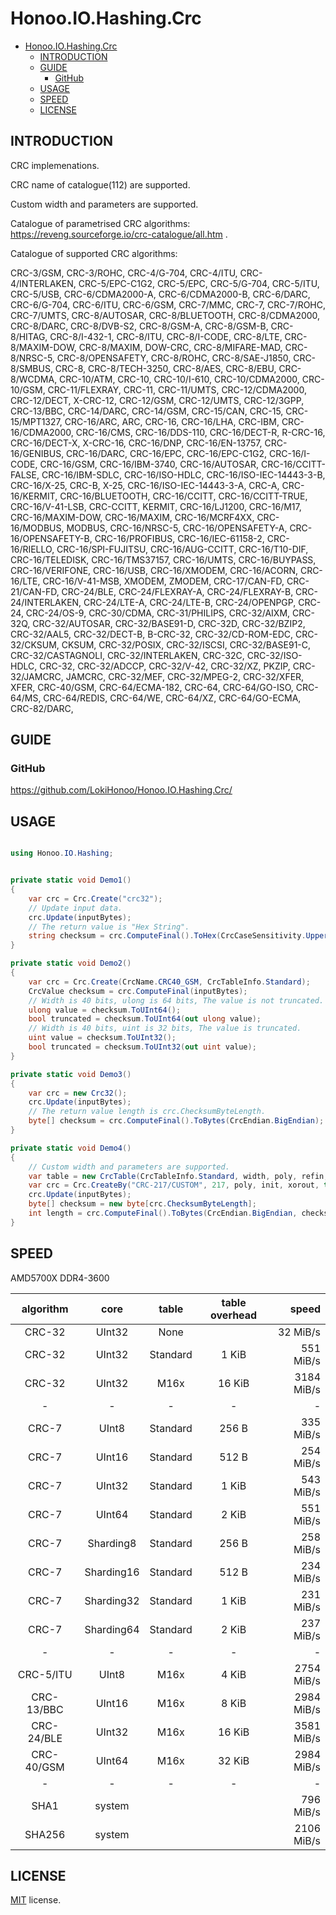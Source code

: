 # Honoo.IO.Hashing.Crc

<!-- @import "[TOC]" {cmd="toc" depthFrom=1 depthTo=6 orderedList=false} -->

<!-- code_chunk_output -->

- [Honoo.IO.Hashing.Crc](#honooiohashingcrc)
  - [INTRODUCTION](#introduction)
  - [GUIDE](#guide)
    - [GitHub](#github)
  - [USAGE](#usage)
  - [SPEED](#speed)
  - [LICENSE](#license)

<!-- /code_chunk_output -->

## INTRODUCTION

CRC implemenations.

CRC name of catalogue(112) are supported.

Custom width and parameters are supported.

Catalogue of parametrised CRC algorithms: <https://reveng.sourceforge.io/crc-catalogue/all.htm> .

Catalogue of supported CRC algorithms:

CRC-3/GSM,
CRC-3/ROHC,
CRC-4/G-704, CRC-4/ITU,
CRC-4/INTERLAKEN,
CRC-5/EPC-C1G2, CRC-5/EPC,
CRC-5/G-704, CRC-5/ITU,
CRC-5/USB,
CRC-6/CDMA2000-A,
CRC-6/CDMA2000-B,
CRC-6/DARC,
CRC-6/G-704, CRC-6/ITU,
CRC-6/GSM,
CRC-7/MMC, CRC-7,
CRC-7/ROHC,
CRC-7/UMTS,
CRC-8/AUTOSAR,
CRC-8/BLUETOOTH,
CRC-8/CDMA2000,
CRC-8/DARC,
CRC-8/DVB-S2,
CRC-8/GSM-A,
CRC-8/GSM-B,
CRC-8/HITAG,
CRC-8/I-432-1, CRC-8/ITU,
CRC-8/I-CODE,
CRC-8/LTE,
CRC-8/MAXIM-DOW, CRC-8/MAXIM, DOW-CRC,
CRC-8/MIFARE-MAD,
CRC-8/NRSC-5,
CRC-8/OPENSAFETY,
CRC-8/ROHC,
CRC-8/SAE-J1850,
CRC-8/SMBUS, CRC-8,
CRC-8/TECH-3250, CRC-8/AES, CRC-8/EBU,
CRC-8/WCDMA,
CRC-10/ATM, CRC-10, CRC-10/I-610,
CRC-10/CDMA2000,
CRC-10/GSM,
CRC-11/FLEXRAY, CRC-11,
CRC-11/UMTS,
CRC-12/CDMA2000,
CRC-12/DECT, X-CRC-12,
CRC-12/GSM,
CRC-12/UMTS, CRC-12/3GPP,
CRC-13/BBC,
CRC-14/DARC,
CRC-14/GSM,
CRC-15/CAN, CRC-15,
CRC-15/MPT1327,
CRC-16/ARC, ARC, CRC-16, CRC-16/LHA, CRC-IBM,
CRC-16/CDMA2000,
CRC-16/CMS,
CRC-16/DDS-110,
CRC-16/DECT-R, R-CRC-16,
CRC-16/DECT-X, X-CRC-16,
CRC-16/DNP,
CRC-16/EN-13757,
CRC-16/GENIBUS, CRC-16/DARC, CRC-16/EPC, CRC-16/EPC-C1G2, CRC-16/I-CODE,
CRC-16/GSM,
CRC-16/IBM-3740, CRC-16/AUTOSAR, CRC-16/CCITT-FALSE,
CRC-16/IBM-SDLC, CRC-16/ISO-HDLC, CRC-16/ISO-IEC-14443-3-B, CRC-16/X-25, CRC-B, X-25,
CRC-16/ISO-IEC-14443-3-A, CRC-A,
CRC-16/KERMIT, CRC-16/BLUETOOTH, CRC-16/CCITT, CRC-16/CCITT-TRUE, CRC-16/V-41-LSB, CRC-CCITT, KERMIT,
CRC-16/LJ1200,
CRC-16/M17,
CRC-16/MAXIM-DOW, CRC-16/MAXIM,
CRC-16/MCRF4XX,
CRC-16/MODBUS, MODBUS,
CRC-16/NRSC-5,
CRC-16/OPENSAFETY-A,
CRC-16/OPENSAFETY-B,
CRC-16/PROFIBUS, CRC-16/IEC-61158-2,
CRC-16/RIELLO,
CRC-16/SPI-FUJITSU, CRC-16/AUG-CCITT,
CRC-16/T10-DIF,
CRC-16/TELEDISK,
CRC-16/TMS37157,
CRC-16/UMTS, CRC-16/BUYPASS, CRC-16/VERIFONE,
CRC-16/USB,
CRC-16/XMODEM, CRC-16/ACORN, CRC-16/LTE, CRC-16/V-41-MSB, XMODEM, ZMODEM,
CRC-17/CAN-FD,
CRC-21/CAN-FD,
CRC-24/BLE,
CRC-24/FLEXRAY-A,
CRC-24/FLEXRAY-B,
CRC-24/INTERLAKEN,
CRC-24/LTE-A,
CRC-24/LTE-B,
CRC-24/OPENPGP, CRC-24,
CRC-24/OS-9,
CRC-30/CDMA,
CRC-31/PHILIPS,
CRC-32/AIXM, CRC-32Q,
CRC-32/AUTOSAR,
CRC-32/BASE91-D, CRC-32D,
CRC-32/BZIP2, CRC-32/AAL5, CRC-32/DECT-B, B-CRC-32,
CRC-32/CD-ROM-EDC,
CRC-32/CKSUM, CKSUM, CRC-32/POSIX,
CRC-32/ISCSI, CRC-32/BASE91-C, CRC-32/CASTAGNOLI, CRC-32/INTERLAKEN, CRC-32C,
CRC-32/ISO-HDLC, CRC-32, CRC-32/ADCCP, CRC-32/V-42, CRC-32/XZ, PKZIP,
CRC-32/JAMCRC, JAMCRC,
CRC-32/MEF,
CRC-32/MPEG-2,
CRC-32/XFER, XFER,
CRC-40/GSM,
CRC-64/ECMA-182, CRC-64,
CRC-64/GO-ISO,
CRC-64/MS,
CRC-64/REDIS,
CRC-64/WE,
CRC-64/XZ, CRC-64/GO-ECMA,
CRC-82/DARC,

## GUIDE

### GitHub

<https://github.com/LokiHonoo/Honoo.IO.Hashing.Crc/>

## USAGE

```c#

using Honoo.IO.Hashing;

```

```c#

private static void Demo1()
{
    var crc = Crc.Create("crc32");
    // Update input data.
    crc.Update(inputBytes);
    // The return value is "Hex String".
    string checksum = crc.ComputeFinal().ToHex(CrcCaseSensitivity.Upper);
}

private static void Demo2()
{
    var crc = Crc.Create(CrcName.CRC40_GSM, CrcTableInfo.Standard);
    CrcValue checksum = crc.ComputeFinal(inputBytes);
    // Width is 40 bits, ulong is 64 bits, The value is not truncated.
    ulong value = checksum.ToUInt64();
    bool truncated = checksum.ToUInt64(out ulong value);
    // Width is 40 bits, uint is 32 bits, The value is truncated.
    uint value = checksum.ToUInt32();
    bool truncated = checksum.ToUInt32(out uint value);
}

private static void Demo3()
{
    var crc = new Crc32();
    crc.Update(inputBytes);
    // The return value length is crc.ChecksumByteLength.
    byte[] checksum = crc.ComputeFinal().ToBytes(CrcEndian.BigEndian);
}

private static void Demo4()
{
    // Custom width and parameters are supported.
    var table = new CrcTable(CrcTableInfo.Standard, width, poly, refin, core);
    var crc = Crc.CreateBy("CRC-217/CUSTOM", 217, poly, init, xorout, true, true, table);
    crc.Update(inputBytes);
    byte[] checksum = new byte[crc.ChecksumByteLength];
    int length = crc.ComputeFinal().ToBytes(CrcEndian.BigEndian, checksum, 0);
}

```

## SPEED

AMD5700X DDR4-3600

|algorithm|core|table|table overhead|speed|
|:-------:|:--:|:---:|:------------:|----:|
|CRC-32|UInt32|None||32 MiB/s|
|CRC-32|UInt32|Standard|1 KiB|551 MiB/s|
|CRC-32|UInt32|M16x|16 KiB|3184 MiB/s|
|-|-|-|-|-|
|CRC-7|UInt8|Standard|256 B|335 MiB/s|
|CRC-7|UInt16|Standard|512 B|254 MiB/s|
|CRC-7|UInt32|Standard|1 KiB|543 MiB/s|
|CRC-7|UInt64|Standard|2 KiB|551 MiB/s|
|CRC-7|Sharding8|Standard|256 B|258 MiB/s|
|CRC-7|Sharding16|Standard|512 B|234 MiB/s|
|CRC-7|Sharding32|Standard|1 KiB|231 MiB/s|
|CRC-7|Sharding64|Standard|2 KiB|237 MiB/s|
|-|-|-|-|-|
|CRC-5/ITU|UInt8|M16x|4 KiB|2754 MiB/s|
|CRC-13/BBC|UInt16|M16x|8 KiB|2984 MiB/s|
|CRC-24/BLE|UInt32|M16x|16 KiB|3581 MiB/s|
|CRC-40/GSM|UInt64|M16x|32 KiB|2984 MiB/s|
|-|-|-|-|-|
|SHA1|system|||796 MiB/s|
|SHA256|system|||2106 MiB/s|

## LICENSE

[MIT](LICENSE) license.
